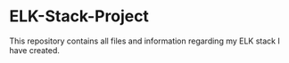 # ELK-Stack-Project
This repository contains all files and information regarding my ELK stack I have created.

